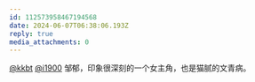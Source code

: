 ```yaml
---
id: 112573958467194568
date: 2024-06-07T06:38:06.193Z
reply: true
media_attachments: 0
---
```


[@kkbt](https://hello.2heng.xin/@kkbt) [@i1900](https://mast.dragon-fly.club/@i1900) 邹郁，印象很深刻的一个女主角，也是猫腻的文青病。

